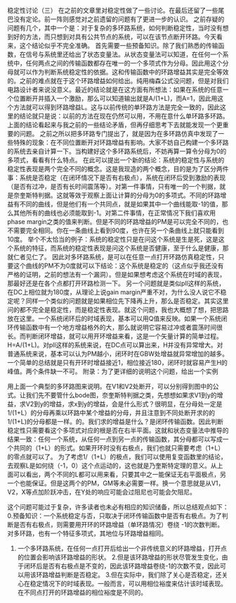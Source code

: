 稳定性讨论（三）
在之前的文章里对稳定性做了一些讨论。在最后还留了一些尾巴没有定论。前一阵则感觉对之前遗留的问题有了更进一步的认识。
之前存疑的问题有几个，其中一个是：对于复杂的多环路系统，如何判断稳定性，当时没有想到好的方法，而只想到对具有公共节点的系统，可以在该节点断开环路。今天看来，这个结论似乎不完全准确。
首先需要一些预备知识。除了我们熟悉的传输函数，在信号与系统里还给出了状态变量法。从状态变量法可以知道，在任何一个系统中，任何两点之间的传输函数都存在唯一的一个多项式作为分母。因此用这个分母就可以作为判断系统稳定性的依据。这和传输函数中的环路增益其实是完全等效的。之前的难点就在于这个环路增益如何给出。纯用梅森公式没问题，但是对我们电路设计者来说没意义。最近的结论就是在这方面有所想法：如果在系统的任意一个位置断开并插入一个激励，那么可以知道输出就是A/(1+L)，而A=1，因此用这个方法就可以得到环路增益L。这与以前传统的单环路方法是完全一致的，因此这里的结论就只是说：以前的方法在现在仍然可以用，不用在意什么单环路多环路。
上面的结论看起来与我之前的一些结论矛盾，但再仔细思考下去就能发现一个更重要的问题。
之前之所以把多环路专门提出了，就是因为在多环路仿真中发现了一些特殊的现象：在不同位置断开对环路增益有影响。大家不妨自己构建一个多环路的系统去亲自计算一下。当构建好这个多环路系统后，不妨再算一算令分母为0的多项式，看看有什么特点。
在此可以提出一个新的结论：系统的稳定性与系统的稳定性表现是两个完全不同的概念。这是我现造的两个概念，目的是为了区分两件事：系统是否稳定（在闭环情况下是否有右极点），系统在闭环后受到激励的表现（是否有过冲，是否有长时间震荡等）。对第一件事情，只有唯一的一个判据，就是奈奎斯特判据。这就等效于观察上面让计算的分母为0的多项式。不同的环路增益有不同的曲线，但是他们有一个共同点，就是如果其中一个曲线能取-1的值，那么其他所有的曲线也必须能取到-1。对第二件事情，在正常情况下我们喜欢用phase margin之类的值来判断。但是不同的环路增益的PM是可以完全不同的，也不需要完全相同。你在一条曲线上看到90度，也许在另一个条曲线上就只能看到10度。
举个不太恰当的例子：系统的稳定性只是在问这个系统是生是死，这是这个系统的特征，而系统的稳定性表现是问这个系统是否健康，至于什么是健康，那就仁者见仁了。
因此对多环路系统，是可以在任意一点打开环路仿真稳定性，只要这个曲线的PM不为0度就可以下结论：这个系统是稳定的（这点似乎我还没有严格的证明，之前的想法有一个漏洞）。但是如果想考虑这个系统在时域的表现，那最好还是在各个点都打开环路检测一下。
另一个问题就是类似pll这样的系统，在DC上相位就为180度，从理论上说gain margin严重不对，为什么没人说它不稳定呢？同样一个类似的问题就是如果相位先下降再上升，那么是否稳定。其实这里问的都不完全是稳定性，而是稳定性表现。就这个问题，我也大概想了想，把思路放在这里。一个系统闭环后的时域表现，基本可以用Q值来反映。如果一个系统闭环传输函数中有一个地方增益格外的大，那么就说明它容易过冲或者震荡时间很长。而判断闭环增益，就可以用开环增益来看，这是一个矢量计算的简单过程。H=A/(1+L)。对pll这样的系统来说，在DC点可以算出来，H并没有异常增大。对普通系统来说，基本可以认为PM越小，闭环时在GBW处增益就异常增加的越多。一个简单的总结就是只有开环时增益接近1，相位接近180，闭环时就容易产生H的峰值。两个条件缺一不可。
附录：为了更详细的说明这个问题，给出一个实例
 
用上面一个典型的多环路图来说明。在V1和V2处断开，可以分别得到图中的公式。让我们先不要管什么bode图，奈奎斯特判据之类，先想想如果求V1到y的增益，求V2到y的增益，求x到y的增益，会是什么形式？很明显，在分母处一定是1/(1+L）的分母再乘以环路中某个增益的分母，并且注意到不同处断开求的的1/(1+L)的分母都是一样。的。我们求的增益是什么？是闭环传输函数。因此判断稳定性只需要看这个多项式对应的根是否在右半平面。这就和状态变量法中推导的结果一致：任何一个系统，从任何一点到另一点的传输函数，其分母都可以写成一个共同的（1+L）的形式。如果开环时没有右极点，我们也就只需要考虑（1+L）的零点就可以了。
为了考虑1/（1+L）的极点，我们可以使用复变函数里的结论，去观察L是如何绕（-1，0）这个点运动的，这也就是乃奎斯特定理的意义。从上面可以看出，两个不同的L都可以用来看，只要其中之一能保证无右平面极点，另一个也能保证。但是这两个的PM，GM等未必需要一样。换一个意思就是从V1，V2，X等点加阶跃冲击，在Y处的响应可能会过阻尼也可能会欠阻尼。

这个问题可能过于复杂，许多读者也未必有相应的知识储备，所以总结观点如下：
0.预备知识：一个系统稳定与否，只取决于闭环传输函数中是否有右极点。为了判断是否有右极点，则需要用开环的环路增益（单环路情况）卷绕 -1的次数判断。对多环路，也有一个特征多项式，其地位与环路增益相同。
1. 一个多环路系统，在任何一点打开后给出一个非传统意义的环路增益，打开点的位置会影响该环路增益的形状。
2.但是该环路增益的形状尽管发生变化，由于闭环后是否有右极点是不变的，因此该环路增益卷绕-1的次数不变，因此可以用该环路增益判断是否稳定。
3.但在实际中，我们除了关心是否稳定，还关心在稳定情况下的时域表现。一般而言，可以用相位裕度来估计该时域表现。在不同点打开的环路增益的相位裕度是不同的。
 

